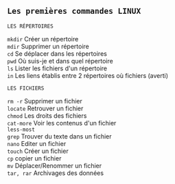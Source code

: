 ``Les premières commandes LINUX``  
---------------------------------  

`LES RÉPERTOIRES`  


 `mkdir`     Créer un répertoire  
 `mdir`      Supprimer un répertoire  
 `cd`        Se déplacer dans les répertoires  
 `pwd`       Où suis-je et dans quel répertoire  
 `ls`        Lister les fichiers d'un répertoire  
 `in`        Les liens établis entre 2 répertoires où fichiers (averti)  


 `LES FICHIERS`  


 `rm -r`     Supprimer un fichier  
 `locate`    Retrouver un fichier  
 `chmod`     Les droits des fichiers  
 `cat-more`  Voir les contenus d'un fichier  
 `less-most`    
 `grep`      Trouver du texte dans un fichier  
 `nano`      Editer un fichier  
 `touch`     Créer un fichier  
 `cp`        copier un fichier  
 `mv`        Déplacer/Renommer un fichier  
 `tar, rar`  Archivages des données  
